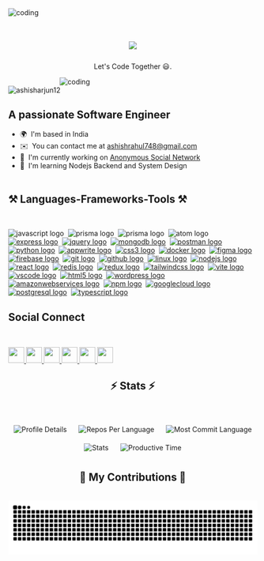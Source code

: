<img align="center" alt="coding" src="https://1.bp.blogspot.com/-7A4WynwLsMw/XbBpCXG8fHI/AAAAAAAAMt4/uOa1bpLskYgrwGbllhSu2SDj_Mig8SXJQCLcBGAsYHQ/s1600/2000_600px.gif">


<h1 align="center">
    <img src="https://readme-typing-svg.herokuapp.com/?font=openSans&size=38&center=true&vCenter=true&width=500&height=70&duration=4000&lines=Hi+👋+I'm+Ashish+Raj+!;" />
</h1>
<p align="center">Let's Code Together 😃.</p>
<img align="right" alt="coding" width="400" src="https://res.cloudinary.com/dogeqhwii/image/upload/v1719179677/giphy_1_kmzdnf.webp">

<p align="left">
  <img src="https://komarev.com/ghpvc/?username=ashisharjun12&label=Profile%20views&color=3CDB85&style=flat" alt="ashisharjun12" />
</p>


A passionate Software Engineer
---------------------------------------

* 🌍  I'm based in India
* ✉️  You can contact me at [ashishrahul748@gmail.com](mailto:ashishrahul748@gmail.com)
* 🚀  I'm currently working on [Anonymous Social Network](https://github.com/Ashisharjun12/social_network)
* 🧠  I'm learning Nodejs Backend and System Design
  <br/><br/>


<h2 align="left">⚒️ Languages-Frameworks-Tools ⚒️</h2>
<br/>

<p align="left">
    <a><img src="https://skillicons.dev/icons?i=js" height="40" alt="javascript logo" /></a>
    <img  />
    <a><img src="https://skillicons.dev/icons?i=prisma" height="40" alt="prisma logo" /></a>
    <img  />
    <a><img src="https://skillicons.dev/icons?i=cloudflare" height="40" alt="prisma logo" /></a>
    <img  />
    <a><img src="https://skillicons.dev/icons?i=atom" height="40" alt="atom logo" /></a>
    <img  />
    <a href=""><img src="https://skillicons.dev/icons?i=express" height="40" alt="express logo" /></a>
    <img  />
    <a href=""> <img src="https://skillicons.dev/icons?i=jquery" height="40" alt="jquery logo" /></a>
    <img  />
    <a href=""><img src="https://skillicons.dev/icons?i=mongodb" height="40" alt="mongodb logo" /></a>
    <img  />
    <a href=""><img src="https://skillicons.dev/icons?i=postman" height="40" alt="postman logo" /></a>
    <img  />
    <a href=""> <img src="https://skillicons.dev/icons?i=py" height="40" alt="python logo" /></a>
    <img  />
    <a href=""><img src="https://skillicons.dev/icons?i=appwrite" height="40" alt="appwrite logo" /></a>
    <img  />
    <a href=""> <img src="https://skillicons.dev/icons?i=css" height="40" alt="css3 logo" /></a>
    <img  />
    <a href=""><img src="https://skillicons.dev/icons?i=docker" height="40" alt="docker logo" /></a>
    <img  />
    <a href=""><img src="https://skillicons.dev/icons?i=figma" height="40" alt="figma logo" /></a>
    <img  />
    <a href=""> <img src="https://skillicons.dev/icons?i=firebase" height="40" alt="firebase logo" /></a>
    <img  />
    <a href=""><img src="https://skillicons.dev/icons?i=git" height="40" alt="git logo" /></a>
    <img  />
    <a href=""> <img src="https://skillicons.dev/icons?i=github" height="40" alt="github logo" /></a>
    <img  />
    <a href=""> <img src="https://skillicons.dev/icons?i=linux" height="40" alt="linux logo" /></a>
    <img  />
    <a href=""><img src="https://skillicons.dev/icons?i=nodejs" height="40" alt="nodejs logo" /></a>
    <img  />
    <a href=""> <img src="https://skillicons.dev/icons?i=react" height="40" alt="react logo" /></a>
    <img  />
    <a href=""><img src="https://skillicons.dev/icons?i=redis" height="40" alt="redis logo" /></a>
    <img  />
    <a href=""> <img src="https://skillicons.dev/icons?i=redux" height="40" alt="redux logo" /></a>
    <img  />
    <a href=""><img src="https://skillicons.dev/icons?i=tailwind" height="40" alt="tailwindcss logo" /></a>
    <img  />
    <a href=""><img src="https://skillicons.dev/icons?i=vite" height="40" alt="vite logo" /></a>
    <img  />
    <a href=""> <img src="https://skillicons.dev/icons?i=vscode" height="40" alt="vscode logo" /></a>
    <img  />
    <a href=""> <img src="https://skillicons.dev/icons?i=html" height="40" alt="html5 logo" /></a>
    <img  />
    <a href=""> <img src="https://skillicons.dev/icons?i=wordpress" height="40" alt="wordpress logo" /></a>
    <img  />
    <a href=""><img src="https://skillicons.dev/icons?i=aws" height="40" alt="amazonwebservices logo" /></a>
    <img  />
    <a href=""> <img src="https://cdn.simpleicons.org/npm/CB3837" height="40" alt="npm logo" /></a>
    <img  />
    <a href=""><img src="https://skillicons.dev/icons?i=gcp" height="40" alt="googlecloud logo" /></a>
    <img  />
    <a href=""><img src="https://skillicons.dev/icons?i=postgres" height="40" alt="postgresql logo" /></a>
    <img  />
    <a href=""> <img src="https://skillicons.dev/icons?i=ts" height="40" alt="typescript logo" /></a>
</p>


<h2 align="left"> Social Connect </h2>
<br>

<p align="left"> <a href="https://www.github.com/Ashisharjun12" target="_blank" rel="noreferrer"> <picture> <source media="(prefers-color-scheme: dark)" srcset="https://raw.githubusercontent.com/danielcranney/readme-generator/main/public/icons/socials/github-dark.svg" /> <source media="(prefers-color-scheme: light)" srcset="https://raw.githubusercontent.com/danielcranney/readme-generator/main/public/icons/socials/github.svg" /> <img src="https://raw.githubusercontent.com/danielcranney/readme-generator/main/public/icons/socials/github.svg" width="32" height="32" /> </picture> </a> <a href="http://www.instagram.com/_ashish.raj_10" target="_blank" rel="noreferrer"> <picture> <source media="(prefers-color-scheme: dark)" srcset="https://raw.githubusercontent.com/danielcranney/readme-generator/main/public/icons/socials/instagram-dark.svg" /> <source media="(prefers-color-scheme: light)" srcset="https://raw.githubusercontent.com/danielcranney/readme-generator/main/public/icons/socials/instagram.svg" /> <img src="https://raw.githubusercontent.com/danielcranney/readme-generator/main/public/icons/socials/instagram.svg" width="32" height="32" /> </picture> </a> <a href="https://www.linkedin.com/in/ashish-raj-300943188/" target="_blank" rel="noreferrer"> <picture> <source media="(prefers-color-scheme: dark)" srcset="https://raw.githubusercontent.com/danielcranney/readme-generator/main/public/icons/socials/linkedin-dark.svg" /> <source media="(prefers-color-scheme: light)" srcset="https://raw.githubusercontent.com/danielcranney/readme-generator/main/public/icons/socials/linkedin.svg" /> <img src="https://raw.githubusercontent.com/danielcranney/readme-generator/main/public/icons/socials/linkedin.svg" width="32" height="32" /> </picture> </a> <a href="https://www.x.com/Ashish37484185" target="_blank" rel="noreferrer"> <picture> <source media="(prefers-color-scheme: dark)" srcset="https://raw.githubusercontent.com/danielcranney/readme-generator/main/public/icons/socials/twitter-dark.svg" /> <source media="(prefers-color-scheme: light)" srcset="https://raw.githubusercontent.com/danielcranney/readme-generator/main/public/icons/socials/twitter.svg" /> <img src="https://raw.githubusercontent.com/danielcranney/readme-generator/main/public/icons/socials/twitter.svg" width="32" height="32" /> </picture> </a> <a href="https://www.youtube.com/@ASHU1210_" target="_blank" rel="noreferrer"> <picture> <source media="(prefers-color-scheme: dark)" srcset="https://raw.githubusercontent.com/danielcranney/readme-generator/main/public/icons/socials/youtube-dark.svg" /> <source media="(prefers-color-scheme: light)" srcset="https://raw.githubusercontent.com/danielcranney/readme-generator/main/public/icons/socials/youtube.svg" /> <img src="https://raw.githubusercontent.com/danielcranney/readme-generator/main/public/icons/socials/youtube.svg" width="32" height="32" /> </picture> </a> <a href="https://www.threads.net/@_ashish.raj_10" target="_blank" rel="noreferrer"> <picture> <source media="(prefers-color-scheme: dark)" srcset="https://raw.githubusercontent.com/danielcranney/readme-generator/main/public/icons/socials/threads-dark.svg" /> <source media="(prefers-color-scheme: light)" srcset="https://raw.githubusercontent.com/danielcranney/readme-generator/main/public/icons/socials/threads.svg" /> <img src="https://raw.githubusercontent.com/danielcranney/readme-generator/main/public/icons/socials/threads.svg" width="32" height="32" /> </picture> </a></p>

<h2 align="center">⚡ Stats ⚡</h2>
<br>


<p align="center">
  <img src="http://github-profile-summary-cards.vercel.app/api/cards/profile-details?username=Ashisharjun12&theme=blue_green" alt="Profile Details" style="margin: 10px;" />
  <img src="http://github-profile-summary-cards.vercel.app/api/cards/repos-per-language?username=Ashisharjun12&theme=blue_green" alt="Repos Per Language" style="margin: 10px;" />
  <img src="http://github-profile-summary-cards.vercel.app/api/cards/most-commit-language?username=Ashisharjun12&theme=blue_green" alt="Most Commit Language" style="margin: 10px;" />
  <img src="http://github-profile-summary-cards.vercel.app/api/cards/stats?username=Ashisharjun12&theme=blue_green" alt="Stats" style="margin: 10px; width: 500px; height: auto;" />
  <img src="http://github-profile-summary-cards.vercel.app/api/cards/productive-time?username=Ashisharjun12&theme=blue_green&utcOffset=8" alt="Productive Time" style="margin: 10px;" />
</p>



<div align="center">
  <h2>🐍 My Contributions 🐍</h2>
  <br>
 <img src="https://raw.githubusercontent.com/Ashisharjun12/Ashisharjun12/output/snake.svg" alt="Snake animation" />
  
  <br/><br/><br/>
</div>



